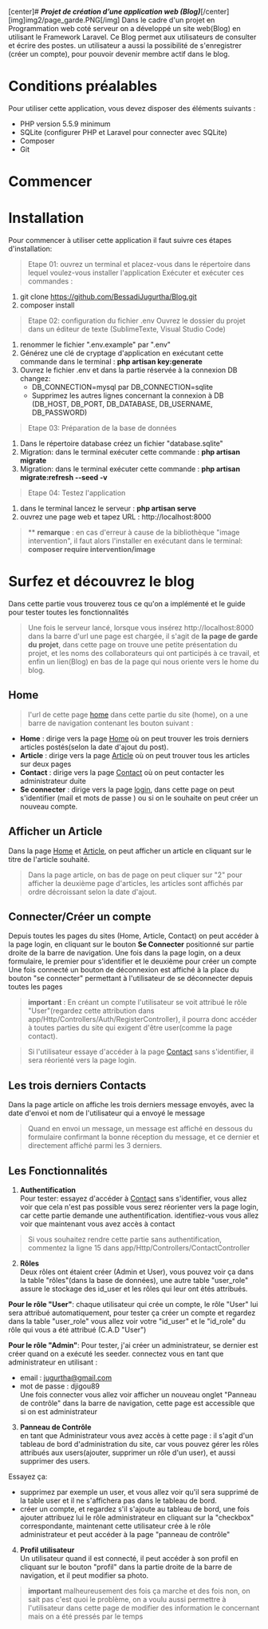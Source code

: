 [center]# __***Projet de création d’une application web (Blog)***__[/center]
[img]img2/page_garde.PNG[/img]
Dans le cadre d'un projet en Programmation web coté serveur on a développé un site web(Blog) en utilisant le Framework Laravel.
Ce Blog permet aux utilisateurs de consulter et écrire des postes. un utilisateur a aussi la possibilité de s'enregistrer (créer un compte), pour pouvoir devenir membre actif dans le blog.

# Conditions préalables 
Pour utiliser cette application, vous devez disposer des éléments suivants : 
* PHP version 5.5.9 minimum 
* SQLite (configurer PHP et Laravel pour connecter avec SQLite)
* Composer
* Git 

# __Commencer__ 

# __Installation__
Pour commencer à utiliser cette application il faut suivre ces étapes d'installation:
 > Etape 01: ouvrez un terminal et placez-vous dans le répertoire dans lequel voulez-vous installer l'application Exécuter et exécuter ces commandes : 
  1. git clone https://github.com/BessadiJugurtha/Blog.git
  2. composer install 
 > Etape 02: configuration du fichier .env
 Ouvrez le dossier du projet dans un éditeur de texte (SublimeTexte, Visual Studio Code)
  1. renommer le fichier ".env.example" par ".env" 
  2. Générez une clé de cryptage d'application en exécutant cette commande dans le terminal : **php artisan key:generate**
  3. Ouvrez le fichier .env et dans la partie réservée à la connexion DB changez: 
        - DB_CONNECTION=mysql par DB_CONNECTION=sqlite
        - Supprimez les autres lignes concernant la connexion à DB (DB_HOST, DB_PORT, DB_DATABASE, DB_USERNAME, DB_PASSWORD)
 > Etape 03: Préparation de la base de données
  1. Dans le répertoire database créez un fichier "database.sqlite"
  2. Migration: dans le terminal exécuter cette commande : **php artisan migrate**
  3. Migration: dans le terminal exécuter cette commande : **php artisan migrate:refresh --seed -v** 
 > Etape 04: Testez l'application 
  1. dans le terminal lancez le serveur : **php artisan serve**
  2. ouvrez une page web et tapez URL : http://localhost:8000
 >** **remarque** : en cas d'erreur à cause de la bibliothèque "image intervention", il faut alors l'installer en exécutant dans le terminal: **composer require intervention/image** 

 # __Surfez et découvrez le blog__
 
 Dans cette partie vous trouverez tous ce qu'on a implémenté et le guide pour tester toutes les fonctionnalités

 > Une fois le serveur lancé, lorsque vous insérez http://localhost:8000 dans la barre d'url une page est chargée, il s'agit de **la page de garde du projet**, dans cette page on trouve une petite présentation du  projet, et les noms des collaborateurs qui ont participés à ce travail, et enfin un lien(Blog) en bas de la page qui nous oriente vers le home du blog.

 ## Home 
 > l'url de cette page [home](http://localhost:8000/home)
 dans cette partie du site (home), on a une barre de navigation contenant les bouton suivant : 
 * **Home** : dirige vers la page [Home](http://localhost:8000/home) où on peut trouver les trois derniers articles postés(selon la date d'ajout du post).
 * **Article** : dirige vers la page [Article](http://localhost:8000/article) où on peut trouver tous les articles sur deux pages  
 * **Contact** : dirige vers la page [Contact](http://localhost:8000/contact) où on peut contacter les administrateur duite
 * **Se connecter** : dirige vers la page [login](http://localhost:8000/login), dans cette page on peut s'identifier (mail et mots de passe ) ou si on le souhaite on peut créer un nouveau compte.

 ## Afficher un Article
 Dans la page [Home](http://localhost:8000/home) et [Article](http://localhost:8000/article), on peut afficher un article en cliquant sur le titre de l'article souhaité.

 > Dans la page article, on bas de page on peut cliquer sur "2" pour afficher la deuxième page d'articles, les articles sont affichés par ordre décroissant selon la date d'ajout.

 ## Connecter/Créer un compte
Depuis toutes les pages du sites (Home, Article, Contact) on peut accéder à la page login, en cliquant sur le bouton **Se Connecter** positionné sur partie droite de la barre de navigation.
Une fois dans la page login, on a deux formulaire, le premier pour s'identifier et le deuxième pour créer un compte 
Une fois connecté un bouton de déconnexion est affiché à la place du bouton "se connecter" permettant à l'utilisateur de se déconnecter depuis toutes les pages 

> **important** : En créant un compte l'utilisateur se voit attribué le rôle "User"(regardez cette attribution dans app/Http/Controllers/Auth/RegisterController), il pourra donc accéder à toutes parties du site qui exigent d'être user(comme la page contact). 

> Si l'utilisateur essaye d'accéder à la page [Contact](http://localhost:8000/contact) sans s'identifier, il sera réorienté vers la page login.

 ## Les trois derniers Contacts
 
 Dans la page article on affiche les trois derniers message envoyés, avec la date d'envoi et nom de l'utilisateur qui a envoyé le message

 >Quand en envoi un message, un message est affiché en dessous du formulaire confirmant la bonne réception du message, et ce dernier et directement affiché parmi les 3 derniers.

 ## Les Fonctionnalités 
 1. **Authentification**     
 Pour tester: essayez d'accéder à [Contact](http://localhost:8000/contact) sans s'identifier, vous allez voir que cela n'est pas possible vous serez réorienter vers la page login, car cette partie demande une authentification. identifiez-vous vous allez voir que maintenant vous avez accès à contact

 > Si vous souhaitez rendre cette partie sans authentification, commentez la ligne 15 dans app/Http/Controllers/ContactController 

 2. **Rôles**    
Deux rôles ont étaient créer (Admin et User), vous pouvez voir ça dans la table "rôles"(dans la base de données), une autre table "user_role" assure le stockage des id_user et les rôles qui leur ont étés attribués.

**Pour le rôle "User"**: chaque utilisateur qui crée un compte, le rôle "User" lui sera attribué automatiquement, pour tester ça créer un compte et regardez dans la table "user_role" vous allez voir votre "id_user" et le "id_role" du rôle qui vous a été attribué (C.A.D "User")

**Pour le rôle "Admin"**: Pour tester, j'ai créer un administrateur, se dernier est créer quand on a exécuté les seeder.
connectez vous en tant que administrateur en utilisant : 
 - email : jugurtha@gmail.com      
 - mot de passe : djigou89     
Une fois connecter vous allez voir afficher un nouveau onglet "Panneau de contrôle" dans la barre de navigation, cette page est accessible que si on est administrateur

 3. **Panneau de Contrôle**   
 en tant que Administrateur vous avez accès à cette page : il s'agit d'un tableau de bord d'administration du site, car vous pouvez gérer les rôles attribués aux users(ajouter, supprimer un rôle d'un user), et aussi supprimer  des users.

 Essayez ça: 
 - supprimez par exemple un user, et vous allez voir qu'il sera supprimé de la table user et il ne s'affichera pas dans le tableau de bord.
 - créer un compte, et regardez s'il s'ajoute au tableau de bord, une fois ajouter attribuez lui le rôle administrateur en cliquant sur la "checkbox" correspondante, maintenant cette utilisateur crée à le rôle administrateur et peut accéder à la page "panneau de contrôle"

 4. **Profil utilisateur**  
  Un utilisateur quand il est connecté, il peut accéder à son profil en cliquant sur le bouton "profil" dans la partie droite de la barre de navigation, et il peut modifier sa photo.
  
  > **important** malheureusement des fois ça marche et des fois non, on sait pas c'est quoi le problème, on a voulu aussi permettre à l'utilisateur dans cette page de modifier des information le concernant mais on a été pressés par le temps



 


